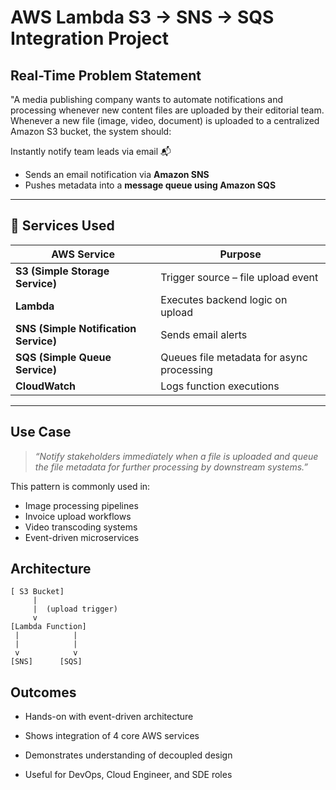 #  AWS Lambda S3 → SNS → SQS Integration Project

## Real-Time Problem Statement
"A media publishing company wants to automate notifications and processing whenever new content files are uploaded by their editorial team.
Whenever a new file (image, video, document) is uploaded to a centralized Amazon S3 bucket, the system should:

Instantly notify team leads via email 📬
- Sends an email notification via **Amazon SNS**
- Pushes metadata into a **message queue using Amazon SQS**

---

## 🔧 Services Used

| AWS Service | Purpose |
|-------------|---------|
| **S3 (Simple Storage Service)** | Trigger source – file upload event |
| **Lambda** | Executes backend logic on upload |
| **SNS (Simple Notification Service)** | Sends email alerts |
| **SQS (Simple Queue Service)** | Queues file metadata for async processing |
| **CloudWatch** | Logs function executions |

---

##  Use Case

> _“Notify stakeholders immediately when a file is uploaded and queue the file metadata for further processing by downstream systems.”_

This pattern is commonly used in:
-  Image processing pipelines
-  Invoice upload workflows
-  Video transcoding systems
-  Event-driven microservices


##  Architecture

    [ S3 Bucket]
         |
         |  (upload trigger)
         v
    [Lambda Function]
     |            |
     |            |
     v            v
    [SNS]      [SQS]

    
##  Outcomes

- Hands-on with event-driven architecture

- Shows integration of 4 core AWS services

- Demonstrates understanding of decoupled design

- Useful for DevOps, Cloud Engineer, and SDE roles

